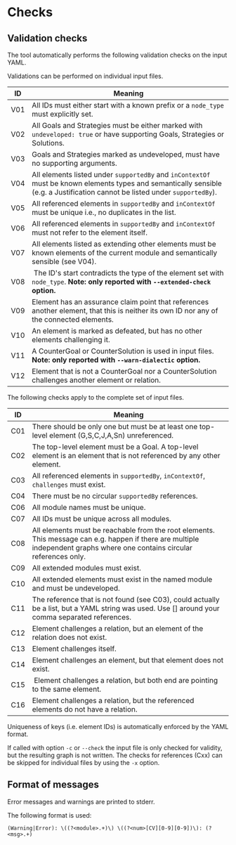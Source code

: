 
# Checks

## Validation checks

The tool automatically performs the following validation checks on the input YAML.

Validations can be performed on individual input files.

| ID  | Meaning                                                                                      |
|-----|----------------------------------------------------------------------------------------------|
| V01 | All IDs must either start with a known prefix or a `node_type` must explicitly set.          |
| V02 | All Goals and Strategies must be either marked with `undeveloped: true` or have supporting Goals, Strategies or Solutions. |
| V03 | Goals and Strategies marked as undeveloped, must have no supporting arguments.               |
| V04 | All elements listed under `supportedBy` and `inContextOf` must be known elements types and semantically sensible (e.g. a Justification cannot be listed under `supportedBy`). |
| V05 | All referenced elements in `supportedBy` and `inContextOf` must be unique i.e., no duplicates in the list.  |
| V06 | All referenced elements in `supportedBy` and `inContextOf` must not refer to the element itself.            |
| V07 | All elements listed as extending other elements must be known elements of the current module and semantically sensible (see V04). |
| V08 | The ID's start contradicts the type of the element set with `node_type`. **Note: only reported with `--extended-check` option.** |
| V09 | Element has an assurance claim point that references another element, that this is neither its own ID nor any of the connected elements.|
| V10 | An element is marked as defeated, but has no other elements challenging it. |
| V11 | A CounterGoal or CounterSolution is used in input files. **Note: only reported with `--warn-dialectic` option.** |
| V12 | Element that is not a CounterGoal nor a CounterSolution challenges another element or relation. |

The following checks apply to the complete set of input files.

| ID  | Meaning                                                                                                |
|-----|--------------------------------------------------------------------------------------------------------|
| C01 | There should be only one but must be at least one top-level element (G,S,C,J,A,Sn) unreferenced.       |
| C02 | The top-level element must be a Goal. A top-level element is an element that is not referenced by any other element.|
| C03 | All referenced elements in `supportedBy`, `inContextOf`, `challenges` must exist.                      |
| C04 | There must be no circular `supportedBy` references.                                                    |
| C06 | All module names must be unique.                                                                       |
| C07 | All IDs must be unique across all modules.                                                             |
| C08 | All elements must be reachable from the root elements. This message can e.g. happen if there are multiple independent graphs where one contains circular references only.|
| C09 | All extended modules must exist.                                                                       |
| C10 | All extended elements must exist in the named module and must be undeveloped.                          |
| C11 | The reference that is not found (see C03), could actually be a list, but a YAML string was used. Use [] around your comma separated references. |
| C12 | Element challenges a relation, but an element of the relation does not exist. |
| C13 | Element challenges itself. |
| C14 | Element challenges an element, but that element does not exist. | 
| C15 | Element challenges a relation, but both end are pointing to the same element. |
| C16 | Element challenges a relation, but the referenced elements do not have a relation. |

Uniqueness of keys (i.e. element IDs) is automatically enforced by the YAML format.

If called with option `-c` or `--check` the input file is only checked for validity, but the resulting graph is not written.
The checks for references (Cxx) can be skipped for individual files by using the `-x` option.

## Format of messages

Error messages and warnings are printed to stderr.

The following format is used:

    (Warning|Error): \((?<module>.+)\) \((?<num>[CV][0-9][0-9])\): (?<msg>.+) 
